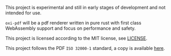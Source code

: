 This project is experimental and still in early stages of development and not
intended for use.

`oxi-pdf` will be a pdf renderer written in pure rust with first class
WebAssembly support and focus on performance and safety.

This project is licensed according to the MIT license, see [LICENSE](LICENSE.md).

This project follows the PDF `ISO 32000-1` standard, a copy is available
[here](https://www.adobe.com/content/dam/acom/en/devnet/pdf/pdfs/PDF32000_2008.pdf).
